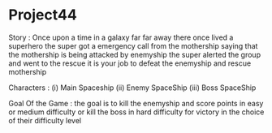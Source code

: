 # Project44

Story : 
Once upon a time in a galaxy far far away there once lived a superhero the super got a emergency call from the mothership saying that the mothership is being attacked by enemyship the super alerted the group and went to the rescue it is your job to defeat the enemyship and rescue mothership

Characters : 
(i) Main Spaceship
(ii) Enemy SpaceShip
(iii) Boss SpaceShip

Goal Of the Game : 
the goal is to kill the enemyship and score points in easy or medium difficulty or kill the boss in hard difficulty for victory in the choice of their difficulty level
